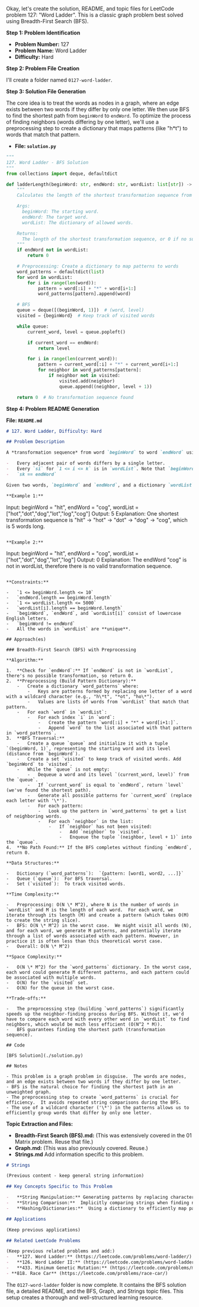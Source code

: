 Okay, let's create the solution, README, and topic files for LeetCode problem 127: "Word Ladder".  This is a classic graph problem best solved using Breadth-First Search (BFS).

**Step 1: Problem Identification**

*   **Problem Number:** 127
*   **Problem Name:** Word Ladder
*   **Difficulty:** Hard

**Step 2: Problem File Creation**

I'll create a folder named `0127-word-ladder`.

**Step 3: Solution File Generation**

The core idea is to treat the words as nodes in a graph, where an edge exists between two words if they differ by only one letter. We then use BFS to find the shortest path from `beginWord` to `endWord`.  To optimize the process of finding neighbors (words differing by one letter), we'll use a preprocessing step to create a dictionary that maps patterns (like "h\*t") to words that match that pattern.

*   **File: `solution.py`**

```python
"""
127. Word Ladder - BFS Solution
"""
from collections import deque, defaultdict

def ladderLength(beginWord: str, endWord: str, wordList: list[str]) -> int:
    """
    Calculates the length of the shortest transformation sequence from beginWord to endWord.

    Args:
      beginWord: The starting word.
      endWord: The target word.
      wordList: The dictionary of allowed words.

    Returns:
      The length of the shortest transformation sequence, or 0 if no such sequence exists.
    """
    if endWord not in wordList:
        return 0

    # Preprocessing: Create a dictionary to map patterns to words
    word_patterns = defaultdict(list)
    for word in wordList:
        for i in range(len(word)):
            pattern = word[:i] + "*" + word[i+1:]
            word_patterns[pattern].append(word)

    # BFS
    queue = deque([(beginWord, 1)])  # (word, level)
    visited = {beginWord}  # Keep track of visited words

    while queue:
        current_word, level = queue.popleft()

        if current_word == endWord:
            return level

        for i in range(len(current_word)):
            pattern = current_word[:i] + "*" + current_word[i+1:]
            for neighbor in word_patterns[pattern]:
                if neighbor not in visited:
                    visited.add(neighbor)
                    queue.append((neighbor, level + 1))

    return 0  # No transformation sequence found
```

**Step 4: Problem README Generation**

**File: `README.md`**

```markdown
# 127. Word Ladder, Difficulty: Hard

## Problem Description

A *transformation sequence* from word `beginWord` to word `endWord` using a dictionary `wordList` is a sequence of words `beginWord -> s1 -> s2 -> ... -> sk` such that:

-   Every adjacent pair of words differs by a single letter.
-   Every `si` for `1 <= i <= k` is in `wordList`. Note that `beginWord` does *not* need to be in `wordList`.
-   `sk == endWord`

Given two words, `beginWord` and `endWord`, and a dictionary `wordList`, return the *number of words* in the **shortest** transformation sequence from `beginWord` to `endWord`, or 0 if no such sequence exists.

**Example 1:**

```
Input: beginWord = "hit", endWord = "cog", wordList = ["hot","dot","dog","lot","log","cog"]
Output: 5
Explanation: One shortest transformation sequence is "hit" -> "hot" -> "dot" -> "dog" -> "cog", which is 5 words long.
```

**Example 2:**

```
Input: beginWord = "hit", endWord = "cog", wordList = ["hot","dot","dog","lot","log"]
Output: 0
Explanation: The endWord "cog" is not in wordList, therefore there is no valid transformation sequence.
```

**Constraints:**

-   `1 <= beginWord.length <= 10`
-   `endWord.length == beginWord.length`
-   `1 <= wordList.length <= 5000`
-   `wordList[i].length == beginWord.length`
-   `beginWord`, `endWord`, and `wordList[i]` consist of lowercase English letters.
-   `beginWord != endWord`
-   All the words in `wordList` are **unique**.

## Approach(es)

### Breadth-First Search (BFS) with Preprocessing

**Algorithm:**

1.  **Check for `endWord`:** If `endWord` is not in `wordList`, there's no possible transformation, so return 0.
2.  **Preprocessing (Build Pattern Dictionary):**
    -   Create a dictionary `word_patterns` where:
        -   Keys are patterns formed by replacing one letter of a word with a wildcard character (e.g., "h\*t", "*ot", "ho\*").
        -   Values are lists of words from `wordList` that match that pattern.
    -   For each `word` in `wordList`:
        -   For each index `i` in `word`:
            -   Create the pattern `word[:i] + "*" + word[i+1:]`.
            -   Append `word` to the list associated with that pattern in `word_patterns`.
3.  **BFS Traversal:**
    -   Create a queue `queue` and initialize it with a tuple `(beginWord, 1)`, representing the starting word and its level (distance from `beginWord`).
    -   Create a set `visited` to keep track of visited words. Add `beginWord` to `visited`.
    -   While the `queue` is not empty:
        -   Dequeue a word and its level `(current_word, level)` from the `queue`.
        -   If `current_word` is equal to `endWord`, return `level` (we've found the shortest path).
        -   Generate all possible patterns for `current_word` (replace each letter with '\*').
        -   For each pattern:
            -   Look up the pattern in `word_patterns` to get a list of neighboring words.
            -   For each `neighbor` in the list:
                -   If `neighbor` has not been visited:
                    -   Add `neighbor` to `visited`.
                    -   Enqueue the tuple `(neighbor, level + 1)` into the `queue`.
4.  **No Path Found:** If the BFS completes without finding `endWord`, return 0.

**Data Structures:**

-   Dictionary (`word_patterns`):  `{pattern: [word1, word2, ...]}`
-   Queue (`queue`):  For BFS traversal.
-   Set (`visited`):  To track visited words.

**Time Complexity:**

-   Preprocessing: O(N \* M^2), where N is the number of words in `wordList` and M is the length of each word.  For each word, we iterate through its length (M) and create a pattern (which takes O(M) to create the string slice).
-   BFS: O(N \* M^2) in the worst case.  We might visit all words (N), and for each word, we generate M patterns, and potentially iterate through a list of words associated with each pattern. However, in practice it is often less than this theoretical worst case.
-   Overall: O(N \* M^2)

**Space Complexity:**

-   O(N \* M^2) for the `word_patterns` dictionary. In the worst case, each word could generate M different patterns, and each pattern could be associated with multiple words.
-   O(N) for the `visited` set.
-   O(N) for the queue in the worst case.

**Trade-offs:**

-   The preprocessing step (building `word_patterns`) significantly speeds up the neighbor-finding process during BFS. Without it, we'd have to compare each word with every other word in `wordList` to find neighbors, which would be much less efficient (O(N^2 * M)).
-   BFS guarantees finding the shortest path (transformation sequence).

## Code

[BFS Solution](./solution.py)

## Notes

- This problem is a graph problem in disguise.  The words are nodes, and an edge exists between two words if they differ by one letter.
- BFS is the natural choice for finding the shortest path in an unweighted graph.
- The preprocessing step to create `word_patterns` is crucial for efficiency.  It avoids repeated string comparisons during the BFS.
- The use of a wildcard character ('\*') in the patterns allows us to efficiently group words that differ by only one letter.

```

**Topic Extraction and Files:**

*   **Breadth-First Search (BFS).md:** (This was extensively covered in the 01 Matrix problem.  Reuse that file.)
*   **Graph.md:** (This was also previously covered. Reuse.)
* **Strings.md** Add information specific to this problem.

```markdown
# Strings

(Previous content - keep general string information)

## Key Concepts Specific to This Problem

-   **String Manipulation:** Generating patterns by replacing characters.
-   **String Comparison:**  Implicitly comparing strings when finding neighbors (words differing by one letter).
-   **Hashing/Dictionaries:**  Using a dictionary to efficiently map patterns to words.

## Applications

(Keep previous applications)

## Related LeetCode Problems

(Keep previous related problems and add:)
-   **127. Word Ladder:** (https://leetcode.com/problems/word-ladder/)  *This is the problem we just solved.*
-   **126. Word Ladder II:** (https://leetcode.com/problems/word-ladder-ii/) (A harder version where you need to return all shortest transformation sequences)
-   **433. Minimum Genetic Mutation:** (https://leetcode.com/problems/minimum-genetic-mutation/) (Very similar to Word Ladder)
- **818. Race Car** (https://leetcode.com/problems/race-car/)
```

The `0127-word-ladder` folder is now complete. It contains the BFS solution file, a detailed README, and the BFS, Graph, and Strings topic files. This setup creates a thorough and well-structured learning resource.
